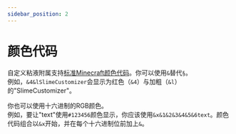 ```yaml
---
sidebar_position: 2
---
```


# 颜色代码

自定义粘液附属支持[标准Minecraft颜色代码](https://htmlcolorcodes.com/minecraft-color-codes/)。你可以使用`&`替代`§`。  
例如，`&4&lSlimeCustomizer`会显示为红色（`&4`）与加粗（`&l`）的"SlimeCustomizer"。

你也可以使用十六进制的RGB颜色。  
例如，要让"text"使用`#123456`颜色显示，你应该使用`&x&1&2&3&4&5&6text`。颜色代码组合以`&x`开始，并在每个十六进制位前加上`&`。
